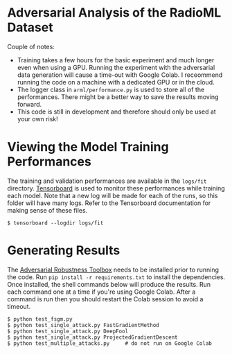 # Adversarial Analysis of the RadioML Dataset


Couple of notes: 
* Training takes a few hours for the basic experiment and much longer even when using a GPU. Running the experiment with the adversarial data generation will cause a time-out with Google Colab. I receommend running the code on a machine with a dedicated GPU or in the cloud. 
* The logger class in `arml/performance.py` is used to store all of the performances. There might be a better way to save the results moving forward. 
* This code is still in development and therefore should only be used at your own risk! 

# Viewing the Model Training Performances 

The training and validation performances are available in the `logs/fit` directory. [Tensorboard](https://www.tensorflow.org/tensorboard/get_started) is used to monitor these performances while training each model. Note that a new log will be made for each of the runs, so this folder will have many logs. Refer to the Tensorboard documentation for making sense of these files.  
```
$ tensorboard --logdir logs/fit
```

# Generating Results 

The [Adversarial Robustness Toolbox](https://github.com/Trusted-AI/adversarial-robustness-toolbox) needs to be installed prior to running the code. Run `pip install -r requirements.txt` to install the dependencies. Once installed, the shell commands below will produce the results. Run each command one at a time if you're using Google Colab. After a command is run then you should restart the Colab session to avoid a timeout. 

```
$ python test_fsgm.py 
$ python test_single_attack.py FastGradientMethod 
$ python test_single_attack.py DeepFool 
$ python test_single_attack.py ProjectedGradientDescent 
$ python test_multiple_attacks.py     # do not run on Google Colab
```